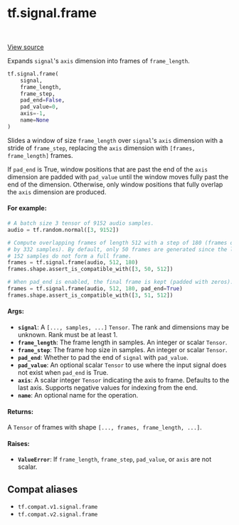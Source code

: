 <div itemscope itemtype="http://developers.google.com/ReferenceObject">
<meta itemprop="name" content="tf.signal.frame" />
<meta itemprop="path" content="Stable" />
</div>

# tf.signal.frame

<!-- Insert buttons and diff -->

<table class="tfo-notebook-buttons tfo-api" align="left">
</table>

<a target="_blank" href="/code/stable/tensorflow/python/ops/signal/shape_ops.py">View source</a>



Expands `signal`'s `axis` dimension into frames of `frame_length`.

``` python
tf.signal.frame(
    signal,
    frame_length,
    frame_step,
    pad_end=False,
    pad_value=0,
    axis=-1,
    name=None
)
```



<!-- Placeholder for "Used in" -->

Slides a window of size `frame_length` over `signal`'s `axis` dimension
with a stride of `frame_step`, replacing the `axis` dimension with
`[frames, frame_length]` frames.

If `pad_end` is True, window positions that are past the end of the `axis`
dimension are padded with `pad_value` until the window moves fully past the
end of the dimension. Otherwise, only window positions that fully overlap the
`axis` dimension are produced.

#### For example:



```python
# A batch size 3 tensor of 9152 audio samples.
audio = tf.random.normal([3, 9152])

# Compute overlapping frames of length 512 with a step of 180 (frames overlap
# by 332 samples). By default, only 50 frames are generated since the last
# 152 samples do not form a full frame.
frames = tf.signal.frame(audio, 512, 180)
frames.shape.assert_is_compatible_with([3, 50, 512])

# When pad_end is enabled, the final frame is kept (padded with zeros).
frames = tf.signal.frame(audio, 512, 180, pad_end=True)
frames.shape.assert_is_compatible_with([3, 51, 512])
```

#### Args:


* <b>`signal`</b>: A `[..., samples, ...]` `Tensor`. The rank and dimensions
  may be unknown. Rank must be at least 1.
* <b>`frame_length`</b>: The frame length in samples. An integer or scalar `Tensor`.
* <b>`frame_step`</b>: The frame hop size in samples. An integer or scalar `Tensor`.
* <b>`pad_end`</b>: Whether to pad the end of `signal` with `pad_value`.
* <b>`pad_value`</b>: An optional scalar `Tensor` to use where the input signal
  does not exist when `pad_end` is True.
* <b>`axis`</b>: A scalar integer `Tensor` indicating the axis to frame. Defaults to
  the last axis. Supports negative values for indexing from the end.
* <b>`name`</b>: An optional name for the operation.


#### Returns:

A `Tensor` of frames with shape `[..., frames, frame_length, ...]`.



#### Raises:


* <b>`ValueError`</b>: If `frame_length`, `frame_step`, `pad_value`, or `axis` are not
  scalar.

## Compat aliases

* `tf.compat.v1.signal.frame`
* `tf.compat.v2.signal.frame`

